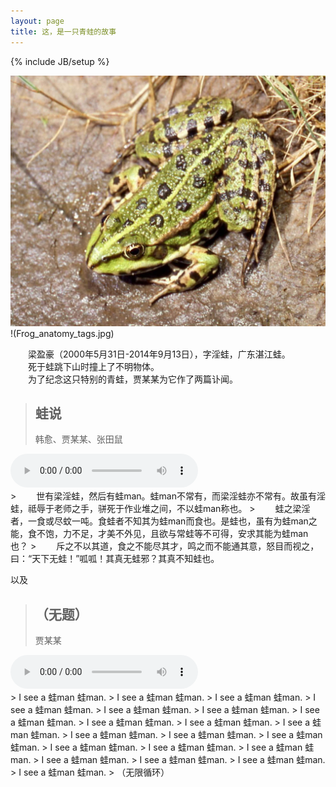 ```yaml
---
layout: page
title: 这，是一只青蛙的故事
---
```

{% include JB/setup %}

![湖蛙](RanaRidibundaFemale.jpg)
!(Frog_anatomy_tags.jpg)

　　梁盈豪（2000年5月31日-2014年9月13日），字淫蛙，广东湛江蛙。  
　　死于蛙跳下山时撞上了不明物体。  
　　为了纪念这只特别的青蛙，贾某某为它作了两篇讣闻。

> ## 蛙说
> 韩愈、贾某某、张田鼠  
<audio controls="controls" preload="auto">
  <source src="washuo.mp3" type="audio/mpeg" />
您的浏览器不支持HTML5 audio标签。</audio>
<br/>
> 　　世有梁淫蛙，然后有蛙man。蛙man不常有，而梁淫蛙亦不常有。故虽有淫蛙，祗辱于老师之手，骈死于作业堆之间，不以蛙man称也。  
> 　　蛙之梁淫者，一食或尽蚊一吨。食蛙者不知其为蛙man而食也。是蛙也，虽有为蛙man之能，食不饱，力不足，才美不外见，且欲与常蛙等不可得，安求其能为蛙man也？  
> 　　斥之不以其道，食之不能尽其才，鸣之而不能通其意，怒目而视之，曰：“天下无蛙！”呱呱！其真无蛙邪？其真不知蛙也。

以及

> ## （无题）
> 贾某某  
<audio controls="controls" preload="auto" loop="loop">
  <source src="wasong.mp3" type="audio/mpeg" />
您的浏览器不支持HTML5 audio标签。</audio>
<br/>
> I see a 蛙man 蛙man.  
> I see a 蛙man 蛙man.  
> I see a 蛙man 蛙man.  
> I see a 蛙man 蛙man.  
> I see a 蛙man 蛙man.  
> I see a 蛙man 蛙man.  
> I see a 蛙man 蛙man.  
> I see a 蛙man 蛙man.  
> I see a 蛙man 蛙man.  
> I see a 蛙man 蛙man.  
> I see a 蛙man 蛙man.  
> I see a 蛙man 蛙man.  
> I see a 蛙man 蛙man.  
> I see a 蛙man 蛙man.  
> I see a 蛙man 蛙man.  
> I see a 蛙man 蛙man.  
> I see a 蛙man 蛙man.  
> I see a 蛙man 蛙man.  
> I see a 蛙man 蛙man.  
> I see a 蛙man 蛙man.  
> （无限循环）
